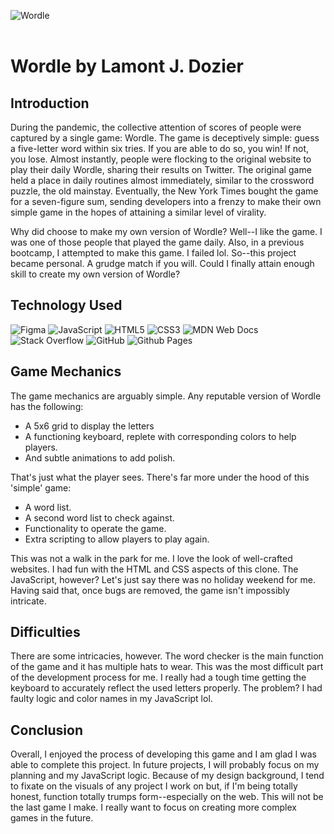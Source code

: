 ![Wordle](https://kslnewsradio.com/wp-content/uploads/2022/01/Wordle.png)
<br>
<br>
# Wordle by Lamont J. Dozier

## Introduction
During the pandemic, the collective attention of scores of people were captured by a single game: Wordle.  The game is deceptively simple: guess a five-letter word within six tries.  If you are able to do so, you win!  If not, you lose.  Almost instantly, people were flocking to the original website to play their daily Wordle, sharing their results on Twitter.  The original game held a place in daily routines almost immediately, similar to the crossword puzzle, the old mainstay.  Eventually, the New York Times bought the game for a seven-figure sum, sending developers into a frenzy to make their own simple game in the hopes of attaining a similar level of virality.

Why did choose to make my own version of Wordle? Well--I like the game.  I was one of those people that played the game daily.  Also, in a previous bootcamp, I attempted to make this game.  I failed lol.  So--this project became personal.  A grudge match if you will.  Could I finally attain enough skill to create my own version of Wordle?

## Technology Used
![Figma](https://img.shields.io/badge/figma-%23F24E1E.svg?style=for-the-badge&logo=figma&logoColor=white) ![JavaScript](https://img.shields.io/badge/javascript-%23323330.svg?style=for-the-badge&logo=javascript&logoColor=%23F7DF1E) ![HTML5](https://img.shields.io/badge/html5-%23E34F26.svg?style=for-the-badge&logo=html5&logoColor=white) ![CSS3](https://img.shields.io/badge/css3-%231572B6.svg?style=for-the-badge&logo=css3&logoColor=white) ![MDN Web Docs](https://img.shields.io/badge/MDN_Web_Docs-black?style=for-the-badge&logo=mdnwebdocs&logoColor=white) ![Stack Overflow](https://img.shields.io/badge/-Stackoverflow-FE7A16?style=for-the-badge&logo=stack-overflow&logoColor=white) ![GitHub](https://img.shields.io/badge/github-%23121011.svg?style=for-the-badge&logo=github&logoColor=white)  ![Github Pages](https://img.shields.io/badge/github%20pages-121013?style=for-the-badge&logo=github&logoColor=white)

## Game Mechanics
The game mechanics are arguably simple.  Any reputable version of Wordle has the following:
- A 5x6 grid to display the letters
- A functioning keyboard, replete with corresponding colors to help players.
- And subtle animations to add polish.

That's just what the player sees.  There's far more under the hood of this 'simple' game:
- A word list.
- A second word list to check against.
- Functionality to operate the game.
- Extra scripting to allow players to play again.

This was not a walk in the park for me.  I love the look of well-crafted websites.  I had fun with the HTML and CSS aspects of this clone.  The JavaScript, however? Let's just say there was no holiday weekend for me.  Having said that, once bugs are removed, the game isn't impossibly intricate.

## Difficulties
There are some intricacies, however.  The word checker is the main function of the game and it has multiple hats to wear.  This was the most difficult part of the development process for me.  I really had a tough time getting the keyboard to accurately reflect the used letters properly.  The problem?  I had faulty logic and color names in my JavaScript lol.

## Conclusion
Overall, I enjoyed the process of developing this game and I am glad I was able to complete this project.  In future projects, I will probably focus on my planning and my JavaScript logic.  Because of my design background, I tend to fixate on the visuals of any project I work on but, if I'm being totally honest, function totally trumps form--especially on the web.  This will not be the last game I make.  I really want to focus on creating more complex games in the future.